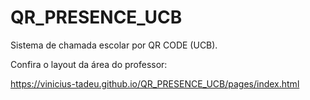 # QR_PRESENCE_UCB
Sistema de chamada escolar por QR CODE (UCB).

Confira o layout da área do professor:

https://vinicius-tadeu.github.io/QR_PRESENCE_UCB/pages/index.html

